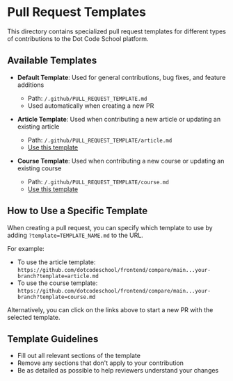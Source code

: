# Pull Request Templates

This directory contains specialized pull request templates for different types of contributions to the Dot Code School platform.

## Available Templates

- **Default Template**: Used for general contributions, bug fixes, and feature additions
  - Path: `/.github/PULL_REQUEST_TEMPLATE.md`
  - Used automatically when creating a new PR

- **Article Template**: Used when contributing a new article or updating an existing article
  - Path: `/.github/PULL_REQUEST_TEMPLATE/article.md`
  - [Use this template](https://github.com/dotcodeschool/frontend/compare/main...main?template=article.md)

- **Course Template**: Used when contributing a new course or updating an existing course
  - Path: `/.github/PULL_REQUEST_TEMPLATE/course.md`
  - [Use this template](https://github.com/dotcodeschool/frontend/compare/main...main?template=course.md)

## How to Use a Specific Template

When creating a pull request, you can specify which template to use by adding `?template=TEMPLATE_NAME.md` to the URL.

For example:
- To use the article template: `https://github.com/dotcodeschool/frontend/compare/main...your-branch?template=article.md`
- To use the course template: `https://github.com/dotcodeschool/frontend/compare/main...your-branch?template=course.md`

Alternatively, you can click on the links above to start a new PR with the selected template.

## Template Guidelines

- Fill out all relevant sections of the template
- Remove any sections that don't apply to your contribution
- Be as detailed as possible to help reviewers understand your changes
